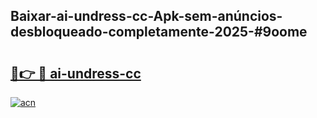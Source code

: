 ## Baixar-ai-undress-cc-Apk-sem-anúncios-desbloqueado-completamente-2025-#9oome

# <h2><a href="https://ainizakaria.my?title=ai-undress-cc&ref=20M">🔗👉 🔴 ai-undress-cc</a></h2>

[![acn](https://github.com/user-attachments/assets/0f9c940e-d8b0-45ae-aac7-cd30a18b3e1c)](https://ainizakaria.my?title=ai-undress-cc&ref=20M)

